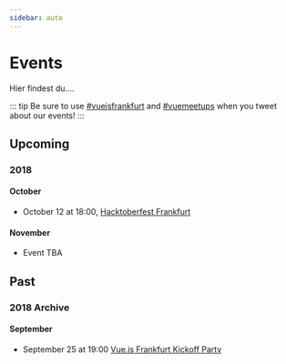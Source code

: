 ```yaml
---
sidebar: auto
---
```


# Events

Hier findest du....

::: tip
Be sure to use [#vuejsfrankfurt](https://twitter.com/hashtag/vuejsfrankfurt) and [#vuemeetups](https://twitter.com/hashtag/vuemeetups) when you tweet about our events!
:::

## **Upcoming**

### 2018

#### October

- October 12 at 18:00, [Hacktoberfest Frankfurt](https://www.eventbrite.com/e/hacktoberfest-frankfurt-2018-tickets-50225231018?aff=vuejsfrankfurt)

#### November

- Event TBA

## Past

### 2018 Archive

#### September

- September 25 at 19:00 [Vue.js Frankfurt Kickoff Party](https://www.meetup.com/vuejsfrankfurt/events/254211360/)